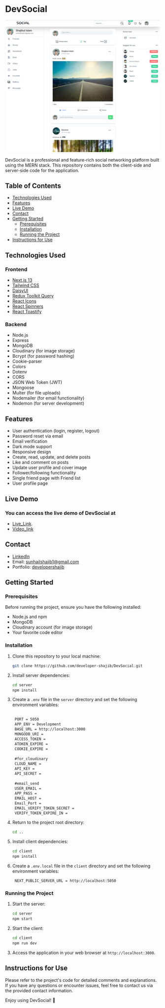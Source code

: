 # DevSocial

![DevSocial](./client/public/image/siteImage.png)

DevSocial is a professional and feature-rich social networking platform built using the MERN stack. This repository contains both the client-side and server-side code for the application.

## Table of Contents

- [Technologies Used](#technologies-used)
- [Features](#features)
- [Live Demo](#live-demo)
- [Contact](#contact)
- [Getting Started](#getting-started)
  - [Prerequisites](#prerequisites)
  - [Installation](#installation)
  - [Running the Project](#running-the-project)
- [Instructions for Use](#instructions-for-use)

## Technologies Used

### Frontend

- [Next.js 13](https://nextjs.org/)
- [Tailwind CSS](https://tailwindcss.com/)
- [DaisyUI](https://daisyui.com/)
- [Redux Toolkit Query](https://redux-toolkit.js.org/query/overview)
- [React Icons](https://react-icons.github.io/react-icons/)
- [React Spinners](https://github.com/davidhu2000/react-spinners)
- [React Toastify](https://fkhadra.github.io/react-toastify/introduction)

### Backend

- Node.js
- Express
- MongoDB
- Cloudinary (for image storage)
- Bcrypt (for password hashing)
- Cookie-parser
- Colors
- Dotenv
- CORS
- JSON Web Token (JWT)
- Mongoose
- Multer (for file uploads)
- Nodemailer (for email functionality)
- Nodemon (for server development)

## Features

- User authentication (login, register, logout)
- Password reset via email
- Email verification
- Dark mode support
- Responsive design
- Create, read, update, and delete posts
- Like and comment on posts
- Update user profile and cover image
- Follower/following functionality
- Single friend page with Friend list
- User profile page

## Live Demo

### You can access the live demo of DevSocial at

- [Live_Link](https://dev-social-five.vercel.app/).
- [Video_link](https://www.linkedin.com/posts/developer-shajib_uses-features-activity-7105382804879790080-v3Oj?utm_source=share&utm_medium=member_desktop)

## Contact

- [LinkedIn](https://www.linkedin.com/in/developer-shajib/)
- Email: [sunhailshajib1@gmail.com](mailto:sunhailshajib1@gmail.com)
- Portfolio: [developershajib](https://developershajib.vercel.app/)

## Getting Started

### Prerequisites

Before running the project, ensure you have the following installed:

- Node.js and npm
- MongoDB
- Cloudinary account (for image storage)
- Your favorite code editor

### Installation

1. Clone this repository to your local machine:

   ```bash
   git clone https://github.com/developer-shajib/DevSocial.git
   ```

2. Install server dependencies:

   ```bash
   cd server
   npm install
   ```

3. Create a `.env` file in the `server` directory and set the following environment variables:

   ```env

    PORT = 5050
    APP_ENV = Development
    BASE_URL = http://localhost:3000
    MONGODB_URI =
    ACCESS_TOKEN =
    ATOKEN_EXPIRE =
    COOKIE_EXPIRE =

    #for_cloudinary
    CLOUD_NAME =
    API_KEY =
    API_SECRET =

    #email_send
    USER_EMAIL =
    APP_PASS =
    EMAIL_HOST =
    Email_Port =
    EMAIL_VERIFY_TOKEN_SECRET =
    VERIFY_TOKEN_EXPIRE_IN =
   ```

4. Return to the project root directory:

   ```bash
   cd ..
   ```

5. Install client dependencies:

   ```bash
   cd client
   npm install
   ```

6. Create a `.env.local` file in the `client` directory and set the following environment variables:

   ```env
    NEXT_PUBLIC_SERVER_URL = http://localhost:5050
   ```

### Running the Project

1. Start the server:

   ```bash
   cd server
   npm start
   ```

2. Start the client:

   ```bash
   cd client
   npm run dev
   ```

3. Access the application in your web browser at `http://localhost:3000`.

## Instructions for Use

Please refer to the project's code for detailed comments and explanations. If you have any questions or encounter issues, feel free to contact us via the provided contact information.

Enjoy using DevSocial! 🚀

